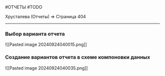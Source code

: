 #ОТЧЕТЫ #TODO 

Хрусталева (Отчеты) => Страница 404

---
### Выбор варианта отчета
![[Pasted image 20240924040015.png]]
### Создание вариантов отчета в схеме компоновки данных
![[Pasted image 20240924040035.png]]